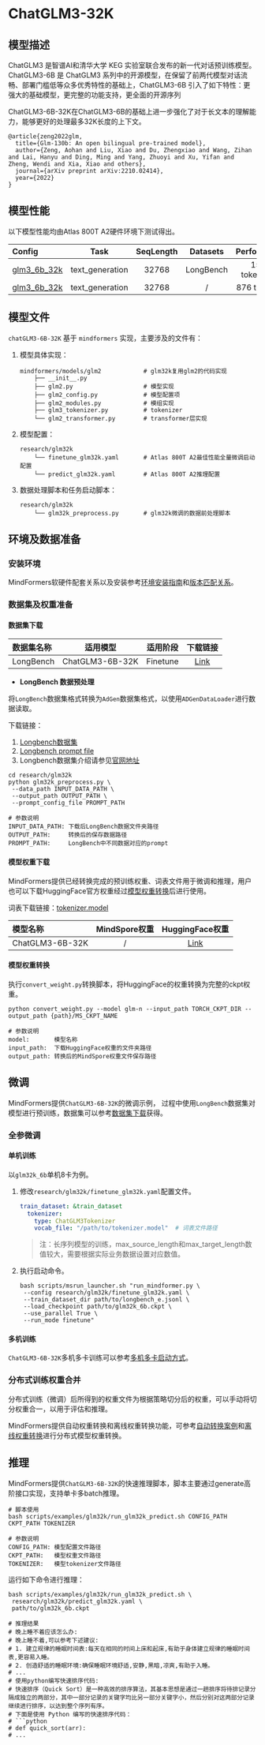 # ChatGLM3-32K

## 模型描述

ChatGLM3 是智谱AI和清华大学 KEG 实验室联合发布的新一代对话预训练模型。ChatGLM3-6B 是 ChatGLM3 系列中的开源模型，在保留了前两代模型对话流畅、部署门槛低等众多优秀特性的基础上，ChatGLM3-6B 引入了如下特性：更强大的基础模型，更完整的功能支持，更全面的开源序列

ChatGLM3-6B-32K在ChatGLM3-6B的基础上进一步强化了对于长文本的理解能力，能够更好的处理最多32K长度的上下文。

```text
@article{zeng2022glm,
  title={Glm-130b: An open bilingual pre-trained model},
  author={Zeng, Aohan and Liu, Xiao and Du, Zhengxiao and Wang, Zihan and Lai, Hanyu and Ding, Ming and Yang, Zhuoyi and Xu, Yifan and Zheng, Wendi and Xia, Xiao and others},
  journal={arXiv preprint arXiv:2210.02414},
  year={2022}
}
```

## 模型性能

以下模型性能均由Atlas 800T A2硬件环境下测试得出。

| Config                                |      Task       | SeqLength | Datasets  |   Performance   |  Phase   |
|:--------------------------------------|:---------------:|:---------:|:---------:|:---------------:|:--------:|
| [glm3_6b_32k](./finetune_glm32k.yaml) | text_generation |   32768   | LongBench | 1583 tokens/s/p | Finetune |
| [glm3_6b_32k](./predict_glm32k.yaml)  | text_generation |   32768   |     /     |  876 tokens/s   | Predict  |

## 模型文件

`chatGLM3-6B-32K` 基于 `mindformers` 实现，主要涉及的文件有：

1. 模型具体实现：

    ```text
    mindformers/models/glm2            # glm32k复用glm2的代码实现
        ├── __init__.py
        ├── glm2.py                    # 模型实现
        ├── glm2_config.py             # 模型配置项
        ├── glm2_modules.py            # 模组实现
        ├── glm3_tokenizer.py          # tokenizer
        └── glm2_transformer.py        # transformer层实现
    ```

2. 模型配置：

    ```text
    research/glm32k
        └── finetune_glm32k.yaml       # Atlas 800T A2最佳性能全量微调启动配置
        └── predict_glm32k.yaml        # Atlas 800T A2推理配置
    ```

3. 数据处理脚本和任务启动脚本：

    ```text
    research/glm32k
        └── glm32k_preprocess.py       # glm32k微调的数据前处理脚本
    ```

## 环境及数据准备

### 安装环境

MindFormers软硬件配套关系以及安装参考[环境安装指南](../../README.md#源码编译安装)和[版本匹配关系](../../README.md#版本匹配关系)。

### 数据集及权重准备

#### 数据集下载

| 数据集名称     |      适用模型       |   适用阶段   |                               下载链接                                |
|:----------|:---------------:|:--------:|:-----------------------------------------------------------------:|
| LongBench | ChatGLM3-6B-32K | Finetune | [Link](https://huggingface.co/datasets/THUDM/LongBench/tree/main) |

- **LongBench 数据预处理**

将`LongBench`数据集格式转换为`AdGen`数据集格式，以使用`ADGenDataLoader`进行数据读取。

下载链接：

1. [Longbench数据集](https://huggingface.co/datasets/THUDM/LongBench/blob/main/data.zip)
2. [Longbench prompt file](https://github.com/THUDM/LongBench/blob/main/config/dataset2prompt.json)
3. Longbench数据集介绍请参见[官网地址](https://github.com/THUDM/LongBench)

```shell
cd research/glm32k
python glm32k_preprocess.py \
 --data_path INPUT_DATA_PATH \
 --output_path OUTPUT_PATH \
 --prompt_config_file PROMPT_PATH

# 参数说明
INPUT_DATA_PATH: 下载后LongBench数据文件夹路径
OUTPUT_PATH:     转换后的保存数据路径
PROMPT_PATH:     LongBench中不同数据对应的prompt
```

#### 模型权重下载

MindFormers提供已经转换完成的预训练权重、词表文件用于微调和推理，用户也可以下载HuggingFace官方权重经过[模型权重转换](#模型权重转换)后进行使用。

词表下载链接：[tokenizer.model](https://huggingface.co/THUDM/chatglm3-6b-32k/blob/main/tokenizer.model)

| 模型名称            |                                               MindSpore权重                                               |                                 HuggingFace权重                                  |
|:----------------|:-------------------------------------------------------------------------------------------------------:|:------------------------------------------------------------------------------:|
| ChatGLM3-6B-32K |                                                    /                                                    |              [Link](https://huggingface.co/THUDM/chatglm3-6b-32k)              |

#### 模型权重转换

执行`convert_weight.py`转换脚本，将HuggingFace的权重转换为完整的ckpt权重。

```shell
python convert_weight.py --model glm-n --input_path TORCH_CKPT_DIR --output_path {path}/MS_CKPT_NAME

# 参数说明
model:       模型名称
input_path:  下载HuggingFace权重的文件夹路径
output_path: 转换后的MindSpore权重文件保存路径
```

## 微调

MindFormers提供`ChatGLM3-6B-32K`的微调示例， 过程中使用`LongBench`数据集对模型进行预训练，数据集可以参考[数据集下载](#数据集下载)获得。

### 全参微调

#### 单机训练

以`glm32k_6b`单机8卡为例。

1. 修改`research/glm32k/finetune_glm32k.yaml`配置文件。

   ```yaml
   train_dataset: &train_dataset
     tokenizer:
       type: ChatGLM3Tokenizer
       vocab_file: "/path/to/tokenizer.model"  # 词表文件路径
   ```

   > 注：长序列模型的训练，max_source_length和max_target_length数值较大，需要根据实际业务数据设置对应数值。

2. 执行启动命令。

   ```shell
   bash scripts/msrun_launcher.sh "run_mindformer.py \
    --config research/glm32k/finetune_glm32k.yaml \
    --train_dataset_dir path/to/longbench_e.jsonl \
    --load_checkpoint path/to/glm32k_6b.ckpt \
    --use_parallel True \
    --run_mode finetune"
   ```

#### 多机训练

`ChatGLM3-6B-32K`多机多卡训练可以参考[多机多卡启动方式](../../README.md#多机多卡)。

### 分布式训练权重合并

分布式训练（微调）后所得到的权重文件为根据策略切分后的权重，可以手动将切分权重合一，以用于评估和推理。

MindFormers提供自动权重转换和离线权重转换功能，可参考[自动转换案例](../../docs/feature_cards/Transform_Ckpt.md#自动转换案例)和[离线权重转换](../../docs/feature_cards/Transform_Ckpt.md#离线权重转换)进行分布式模型权重转换。

## 推理

MindFormers提供`ChatGLM3-6B-32K`的快速推理脚本，脚本主要通过generate高阶接口实现，支持单卡多batch推理。

```shell
# 脚本使用
bash scripts/examples/glm32k/run_glm32k_predict.sh CONFIG_PATH CKPT_PATH TOKENIZER

# 参数说明
CONFIG_PATH: 模型配置文件路径
CKPT_PATH:   模型权重文件路径
TOKENIZER:   模型tokenizer文件路径
```

运行如下命令进行推理：

```shell
bash scripts/examples/glm32k/run_glm32k_predict.sh \
 research/glm32k/predict_glm32k.yaml \
 path/to/glm32k_6b.ckpt

# 推理结果
# 晚上睡不着应该怎么办:
# 晚上睡不着,可以参考下述建议:
# 1. 建立规律的睡眠时间表:每天在相同的时间上床和起床,有助于身体建立规律的睡眠时间表,更容易入睡。
# 2. 创造舒适的睡眠环境:确保睡眠环境舒适,安静,黑暗,凉爽,有助于入睡。
# ...
# 使用python编写快速排序代码:
# 快速排序（Quick Sort）是一种高效的排序算法，其基本思想是通过一趟排序将待排记录分隔成独立的两部分，其中一部分记录的关键字均比另一部分关键字小，然后分别对这两部分记录继续进行排序，以达到整个序列有序。
# 下面是使用 Python 编写的快速排序代码：
# ```python
# def quick_sort(arr):
# ...
```
